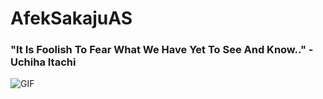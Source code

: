 # AfekSakajuAS

### "It Is Foolish To Fear What We Have Yet To See And Know.." - Uchiha Itachi

![GIF](https://i.giphy.com/media/v1.Y2lkPTc5MGI3NjExYThjN3cyaGp5MG4xYnNvaWVxcTMzcWNhcHV2bDlxNGNlMWVlMTB4MSZlcD12MV9pbnRlcm5hbF9naWZfYnlfaWQmY3Q9Zw/ypg1zWzMxl17y/giphy.gif)

